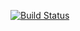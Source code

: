 [![Build Status](https://travis-ci.org/TylerSongCS/Lab5_CSE110.svg?branch=master)](https://travis-ci.org/TylerSongCS/Lab5_CSE110)
